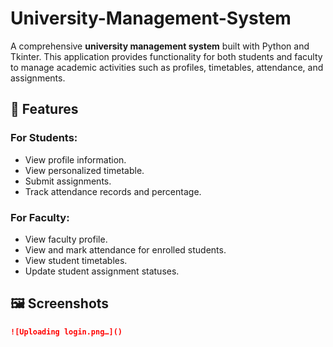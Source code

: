 # University-Management-System
A comprehensive **university management system** built with Python and Tkinter. This application provides functionality for both students and faculty to manage academic activities such as profiles, timetables, attendance, and assignments.

## 🎯 Features

### For Students:
- View profile information.
- View personalized timetable.
- Submit assignments.
- Track attendance records and percentage.

### For Faculty:
- View faculty profile.
- View and mark attendance for enrolled students.
- View student timetables.
- Update student assignment statuses.

## 🖼️ Screenshots

```markdown
![Uploading login.png…]()
